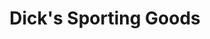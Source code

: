 ---
title: "Dick's Sporting Goods"
url: /san-diego/dicks-sporting-goods-sports-arena-boulevard/
shop: sports
---